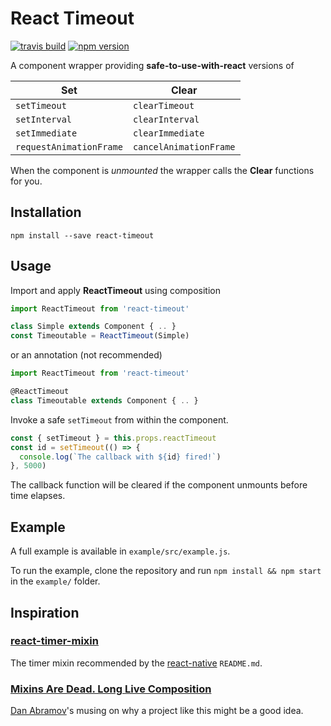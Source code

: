 # React Timeout

[![travis build](https://img.shields.io/travis/plougsgaard/react-timeout.svg)](https://travis-ci.org/plougsgaard/react-timeout) [![npm version](https://badge.fury.io/js/react-timeout.svg)](https://badge.fury.io/js/react-timeout)

A component wrapper providing **safe-to-use-with-react** versions of

Set                     | Clear
------------------------|------------------------
`setTimeout`            | `clearTimeout`
`setInterval`           | `clearInterval`
`setImmediate`          | `clearImmediate`
`requestAnimationFrame` | `cancelAnimationFrame`

When the component is *unmounted* the wrapper calls the **Clear** functions for you.

## Installation

`npm install --save react-timeout`

## Usage

Import and apply **ReactTimeout** using composition

```javascript
import ReactTimeout from 'react-timeout'

class Simple extends Component { .. }
const Timeoutable = ReactTimeout(Simple)
```

or an annotation (not recommended)

```javascript
import ReactTimeout from 'react-timeout'

@ReactTimeout
class Timeoutable extends Component { .. }
```

Invoke a safe `setTimeout` from within the component.

```javascript
const { setTimeout } = this.props.reactTimeout
const id = setTimeout(() => {
  console.log(`The callback with ${id} fired!`)
}, 5000)
```

The callback function will be cleared if the component unmounts before time elapses.

## Example

A full example is available in `example/src/example.js`.

To run the example, clone the repository and run `npm install && npm start` in the `example/` folder.

## Inspiration

### [react-timer-mixin](https://github.com/reactjs/react-timer-mixin)

The timer mixin recommended by the  [react-native](https://github.com/reactjs/react-native) `README.md`.

### [Mixins Are Dead. Long Live Composition](https://medium.com/@dan_abramov/mixins-are-dead-long-live-higher-order-components-94a0d2f9e750)

[Dan Abramov](https://github.com/gaearon)'s musing on why a project like this might be a good idea.
